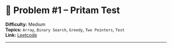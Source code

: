 # 🧩 Problem #1 – Pritam Test

**Difficulty:** Medium  
**Topics:**  `Array`, `Binary Search`, `Greedy`, `Two Pointers`, `Test`  
**Link:** [Leetcode](https://leetcode.com/problems/adjacent-increasing-subarrays-detection-ii)

---
